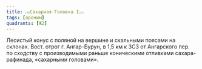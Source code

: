 ```yaml
---
title: ⒜Сахарная Головка I⒵
tags: [ороним]
quadrants: [Ж2]
---
```


Лесистый конус с поляной на вершине и скальными поясами на склонах. Вост. отрог
г. Ангар-Бурун, в 1,5 км к ЗСЗ от Ангарского пер. по сходству с производимыми
раньше коническими отливками сахара-рафинада, «сахарными головами».
